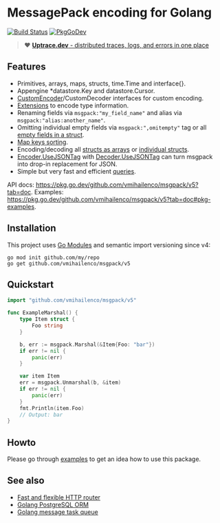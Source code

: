# MessagePack encoding for Golang

[![Build Status](https://travis-ci.org/vmihailenco/msgpack.svg)](https://travis-ci.org/vmihailenco/msgpack)
[![PkgGoDev](https://pkg.go.dev/badge/github.com/vmihailenco/msgpack/v5)](https://pkg.go.dev/github.com/vmihailenco/msgpack/v5?tab=doc)

> :heart: [**Uptrace.dev** - distributed traces, logs, and errors in one place](https://uptrace.dev)

## Features

- Primitives, arrays, maps, structs, time.Time and interface{}.
- Appengine \*datastore.Key and datastore.Cursor.
- [CustomEncoder](https://pkg.go.dev/github.com/vmihailenco/msgpack/v5?tab=doc#example-CustomEncoder)/CustomDecoder
  interfaces for custom encoding.
- [Extensions](https://pkg.go.dev/github.com/vmihailenco/msgpack/v5?tab=doc#example-RegisterExt) to
  encode type information.
- Renaming fields via `msgpack:"my_field_name"` and alias via `msgpack:"alias:another_name"`.
- Omitting individual empty fields via `msgpack:",omitempty"` tag or all
  [empty fields in a struct](https://pkg.go.dev/github.com/vmihailenco/msgpack/v5?tab=doc#example-Marshal--OmitEmpty).
- [Map keys sorting](https://pkg.go.dev/github.com/vmihailenco/msgpack/v5?tab=doc#Encoder.SortMapKeys).
- Encoding/decoding all
  [structs as arrays](https://pkg.go.dev/github.com/vmihailenco/msgpack/v5?tab=doc#Encoder.UseArrayForStructs)
  or
  [individual structs](https://pkg.go.dev/github.com/vmihailenco/msgpack/v5?tab=doc#example-Marshal--AsArray).
- [Encoder.UseJSONTag](https://pkg.go.dev/github.com/vmihailenco/msgpack/v5?tab=doc#Encoder.UseJSONTag)
  with
  [Decoder.UseJSONTag](https://pkg.go.dev/github.com/vmihailenco/msgpack/v5?tab=doc#Decoder.UseJSONTag)
  can turn msgpack into drop-in replacement for JSON.
- Simple but very fast and efficient
  [queries](https://pkg.go.dev/github.com/vmihailenco/msgpack/v5?tab=doc#example-Decoder-Query).

API docs: https://pkg.go.dev/github.com/vmihailenco/msgpack/v5?tab=doc. Examples:
https://pkg.go.dev/github.com/vmihailenco/msgpack/v5?tab=doc#pkg-examples.

## Installation

This project uses [Go Modules](https://github.com/golang/go/wiki/Modules) and semantic import
versioning since v4:

```shell
go mod init github.com/my/repo
go get github.com/vmihailenco/msgpack/v5
```

## Quickstart

```go
import "github.com/vmihailenco/msgpack/v5"

func ExampleMarshal() {
    type Item struct {
        Foo string
    }

    b, err := msgpack.Marshal(&Item{Foo: "bar"})
    if err != nil {
        panic(err)
    }

    var item Item
    err = msgpack.Unmarshal(b, &item)
    if err != nil {
        panic(err)
    }
    fmt.Println(item.Foo)
    // Output: bar
}
```

## Howto

Please go through
[examples](https://pkg.go.dev/github.com/vmihailenco/msgpack/v5?tab=doc#pkg-examples) to get an idea
how to use this package.

## See also

- [Fast and flexible HTTP router](https://github.com/vmihailenco/treemux)
- [Golang PostgreSQL ORM](https://github.com/go-pg/pg)
- [Golang message task queue](https://github.com/vmihailenco/taskq)
